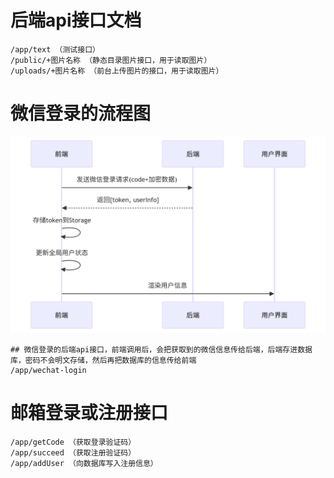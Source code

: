 # 后端api接口文档

```aiignore
/app/text （测试接口）
/public/+图片名称 （静态目录图片接口，用于读取图片）
/uploads/+图片名称 （前台上传图片的接口，用于读取图片）
```

# 微信登录的流程图
![alt text](deepseek_mermaid_20250510_59da68.png)
```aiignore
## 微信登录的后端api接口，前端调用后，会把获取到的微信信息传给后端，后端存进数据库，密码不会明文存储，然后再把数据库的信息传给前端
/app/wechat-login
```

# 邮箱登录或注册接口
```aiignore
/app/getCode （获取登录验证码）
/app/succeed （获取注册验证码）
/app/addUser （向数据库写入注册信息）
```